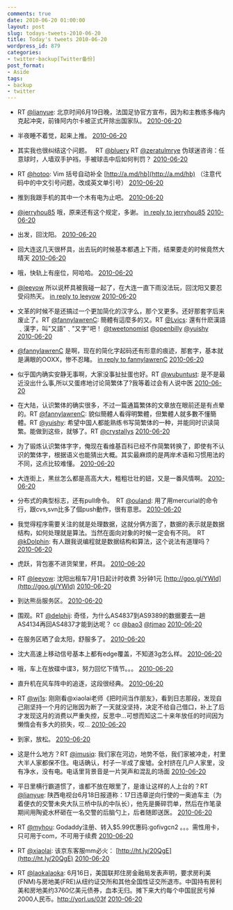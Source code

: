```yaml
---
comments: true
date: 2010-06-20 01:00:00
layout: post
slug: todays-tweets-2010-06-20
title: Today's tweets 2010-06-20
wordpress_id: 879
categories:
- twitter-backup[Twitter备份]
post_format:
- Aside
tags:
- backup
- twitter
---
```





  * RT [@lianyue](http://twitter.com/lianyue): 北京时间6月19日晚，法国足协官方宣布，因为和主教练多梅内克起冲突，前锋阿内尔卡被正式开除出国家队。 [2010-06-20](http://twitter.com/gfrog/statuses/16557509100)





  * 半夜睡不着觉，起来上推。 [2010-06-20](http://twitter.com/gfrog/statuses/16557635680)





  * 其实我也很纠结这个问题。　 RT [@bluery](http://twitter.com/bluery) RT [@zeratulmrye](http://twitter.com/zeratulmrye) 伪球迷咨询：任意球时，人墙双手护裆，手被球击中后如何判罚？ [2010-06-20](http://twitter.com/gfrog/statuses/16557909769)





  * RT [@hotoo](http://twitter.com/hotoo): Vim 括号自动补全 [http://a.md/hb](http://a.md/hb) （注意代码中的中文引号问题，改成英文单引号） [2010-06-20](http://twitter.com/gfrog/statuses/16558206660)





  * 推到我跟手机的其中一个木有电为止吧。 [2010-06-20](http://twitter.com/gfrog/statuses/16558345938)





  * [@jerryhou85](http://twitter.com/jerryhou85) 哦，原来还有这个规定，多谢。 [in reply to jerryhou85](http://twitter.com/jerryhou85/statuses/16558361076) [2010-06-20](http://twitter.com/gfrog/statuses/16558534020)





  * 出发，回沈阳。 [2010-06-20](http://twitter.com/gfrog/statuses/16593062213)





  * 回大连这几天很杯具，出去玩的时候基本都遇上下雨，结果要走的时候竟然大晴天 [2010-06-20](http://twitter.com/gfrog/statuses/16593468980)





  * 哦，快轨上有座位，阿哈哈。 [2010-06-20](http://twitter.com/gfrog/statuses/16594226947)





  * [@leeyow](http://twitter.com/leeyow) 所以说杯具被我碰一起了，在大连一直下雨没法玩，回沈阳又要忍受闷热天。 [in reply to leeyow](http://twitter.com/leeyow/statuses/16593897024) [2010-06-20](http://twitter.com/gfrog/statuses/16594369332)





  * 文革的时候不是还搞过一个更加简化的汉字么，那个叉更多。还好那套字后来废止了。RT [@fannylawrenC](http://twitter.com/fannylawrenC): 簡體有這麼多的又。RT [@Lvics](http://twitter.com/Lvics): 還有什麽漢語﹑漢字，叫"又語"﹑"又字"吧！  [@tweetonomist](http://twitter.com/tweetonomist) [@openbilly](http://twitter.com/openbilly) [@yuishy](http://twitter.com/yuishy) [2010-06-20](http://twitter.com/gfrog/statuses/16594542542)





  * [@fannylawrenC](http://twitter.com/fannylawrenC) 是啊，现在的简化字起码还有形意的痕迹，那套字，基本就是满眼的OOXX，惨不忍睹。 [in reply to fannylawrenC](http://twitter.com/fannylawrenC/statuses/16594614601) [2010-06-20](http://twitter.com/gfrog/statuses/16594765564)





  * 似乎国内确实安静无事啊，大家没事扯扯蛋也好。RT [@wubuntust](http://twitter.com/wubuntust): 是不是最近没出什么事,所以又蛋疼地讨论简繁体了?我等着过会有人说中医 [2010-06-20](http://twitter.com/gfrog/statuses/16594897220)





  * 在大陆，认识繁体的确实很多，不过一篇通篇繁体的文章放在眼前还是有点晕的。RT [@fannylawrenC](http://twitter.com/fannylawrenC): 貌似簡體人看得明繁體，但繁體人就多數不懂簡體。RT [@yuishy](http://twitter.com/yuishy): 希望中国人都能熟练书写简繁体的一种，并能同时识读简繁。能做到这些，就够了。RT [@crystallys](http://twitter.com/crystallys) [2010-06-20](http://twitter.com/gfrog/statuses/16595035333)





  * 为了锻炼认识繁体字字，俺现在看维基百科已经不作简繁转换了，即使有不认识的繁体字，根据语义也能猜出大概。其实最麻烦的是两岸术语和习惯用法的不同，这点比较难懂。 [2010-06-20](http://twitter.com/gfrog/statuses/16595210623)





  * 大连街上，黑丝怎么都是高高大大，粗粗壮壮的妞，又是一番风情啊。 [2010-06-20](http://twitter.com/gfrog/statuses/16596768938)





  * 分布式的典型标志，还有pull命令。　RT [@ouland](http://twitter.com/ouland): 用了用mercurial的命令行，跟cvs,svn比多了個push動作，很有意思。 [2010-06-20](http://twitter.com/gfrog/statuses/16596856858)





  * 我觉得程序需要关注的就是处理数据，这就分俩方面了，数据的表示就是数据结构，如何处理就是算法。当然在面向对象的时候一定会有不同。　RT [@kDolphin](http://twitter.com/kDolphin): 有人跟我说编程就是数据结构和算法，这个说法有道理吗？ [2010-06-20](http://twitter.com/gfrog/statuses/16597050526)





  * 虎跃，背包塞不进货架里，杯具。 [2010-06-20](http://twitter.com/gfrog/statuses/16598126213)





  * RT [@leeyow](http://twitter.com/leeyow): 沈阳出租车7月1日起计时收费 3分钟1元  [http://goo.gl/YWld](http://goo.gl/YWld) [2010-06-20](http://twitter.com/gfrog/statuses/16598785543)





  * 到达熊岳服务区。 [2010-06-20](http://twitter.com/gfrog/statuses/16603011385)





  * 围观。RT [@delphij](http://twitter.com/delphij): 奇怪，为什么AS4837到AS9389的数据要去一趟AS4134再回AS4837才能到达呢？ cc [@bao3](http://twitter.com/bao3) [@tjmao](http://twitter.com/tjmao) [2010-06-20](http://twitter.com/gfrog/statuses/16603095638)





  * 在服务区晒了会太阳，舒服多了。 [2010-06-20](http://twitter.com/gfrog/statuses/16603506353)





  * 沈大高速上移动信号基本上都有edge覆盖，不知道3g怎么样。 [2010-06-20](http://twitter.com/gfrog/statuses/16603864795)





  * 哦，车上在放碟中谍3，努力回忆下情节。。。 [2010-06-20](http://twitter.com/gfrog/statuses/16604389344)





  * 直升机在风车阵中的追逐，这段很经典。 [2010-06-20](http://twitter.com/gfrog/statuses/16604502824)





  * RT [@wj1s](http://twitter.com/wj1s): 刚刚看@xiaolai老师《把时间当作朋友》，看到日志那段，发现自己刚坚持一个月的记账因为断了一天就没坚持，决定不给自己借口，补上了后才发现这月的消费以严重失控，反思中…可想而知这二十来年放任的时间因为懒惰会有多大的损失，哎… [2010-06-20](http://twitter.com/gfrog/statuses/16606716714)





  * 到家，放松。 [2010-06-20](http://twitter.com/gfrog/statuses/16610080952)





  * 这是什么地方？RT [@imusiq](http://twitter.com/imusiq): 我们家在河边，地势不低，我们家被冲走，村里大半人家都保不住。电话确认，村子一半成了废墟。全村挤在几户人家里，没有净水，没有电。电话里背景音是一片哭声和混乱的场面 [2010-06-20](http://twitter.com/gfrog/statuses/16610254851)





  * 平日里横行霸道惯了，谁都不放在眼里了，是谁让这样的人上台的？RT [@lianyue](http://twitter.com/lianyue): 陕西电视台6月18日报道称：17日违章逆向行使的一奥迪车主（为着便衣的交警未央大队三桥中队的中队长），他先是撕碎罚单，然后在作笔录期间用陶瓷水杯砸在一名交警的后脑勺上，后者随即送医。 [2010-06-20](http://twitter.com/gfrog/statuses/16610436329)





  * RT [@myhou](http://twitter.com/myhou): Godaddy注册、转入$5.99优惠码:gofivgcn2 。。。需性用卡，只可用于com，不可用于续费 [2010-06-20](http://twitter.com/gfrog/statuses/16610473956)





  * RT [@xiaolai](http://twitter.com/xiaolai): 该京东客服mm必火： [http://ht.ly/20QgE](http://ht.ly/20QgE) [2010-06-20](http://twitter.com/gfrog/statuses/16619288017)





  * RT [@laokalaoka](http://twitter.com/laokalaoka): 6月16日，美国联邦住房金融局发表声明，要求房利美(FNM)与房地美(FRE)从纽约证交所和其他全国性证交所退市。中国持有房利美和房地美约3760亿美元债券，血本无归。摊下来大约每个中国屁民亏掉2000人民币。http://yorl.us/03f [2010-06-20](http://twitter.com/gfrog/statuses/16619517137)




